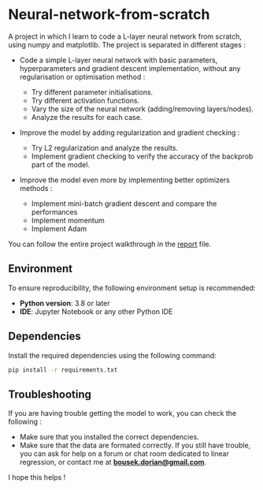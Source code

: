 # Neural-network-from-scratch
A project in which I learn to code a L-layer neural network from scratch, using numpy and matplotlib. The project is separated in different stages : 
- Code a simple L-layer neural network with basic parameters, hyperparameters and gradient descent implementation, without any regularisation or optimisation method :
    - Try different parameter initialisations.
    - Try different activation functions.
    - Vary the size of the neural network (adding/removing layers/nodes).
    - Analyze the results for each case.

- Improve the model by adding regularization and gradient checking :
    - Try L2 regularization and analyze the results.
    - Implement gradient checking to verify the accuracy of the backprob part of the model.

- Improve the model even more by implementing better optimizers methods :
    - Implement mini-batch gradient descent and compare the performances
    - Implement momentum
    - Implement Adam


You can follow the entire project walkthrough in the [report](REPORT.md) file.
## Environment

To ensure reproducibility, the following environment setup is recommended:

- **Python version**: 3.8 or later
- **IDE**: Jupyter Notebook or any other Python IDE
## Dependencies

Install the required dependencies using the following command:

```bash
pip install -r requirements.txt
```
## Troubleshooting  

If you are having trouble getting the model to work, you can check the following :
- Make sure that you installed the correct dependencies.
- Make sure that the data are formated correctly.
If you still have trouble, you can ask for help on a forum or chat room dedicated to linear regression, or contact me at **bousek.dorian@gmail.com**.  

I hope this helps ! 
